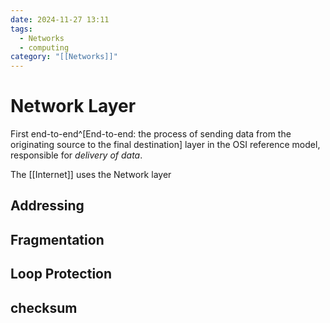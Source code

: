 ```yaml
---
date: 2024-11-27 13:11
tags:
  - Networks
  - computing
category: "[[Networks]]"
---
```

# Network Layer
First end-to-end^[End-to-end: the process of sending data from the originating source to the final destination] layer in the OSI reference model, responsible for *delivery of data*.

The [[Internet]] uses the Network layer

## Addressing
## Fragmentation
## Loop Protection
## checksum
